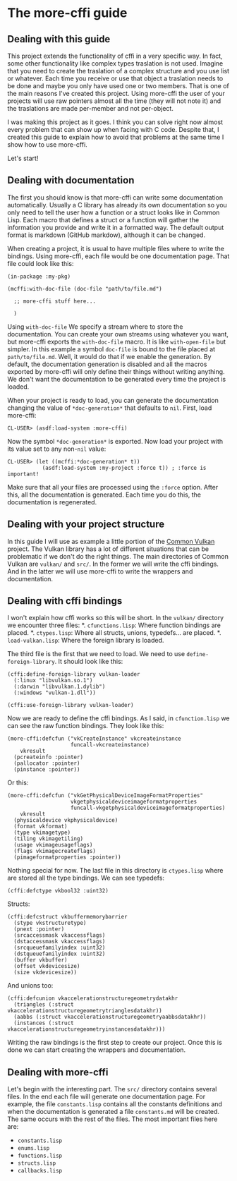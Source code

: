 
# The more-cffi guide

## Dealing with this guide

This project extends the functionality of cffi in a very specific way. In fact, some other functionality like complex types traslation is not used. Imagine that you need to create the traslation of a complex structure and you use list or whatever. Each time you receive or use that object a traslation needs to be done and maybe you only have used one or two members. That is one of the main reasons I've created this project. Using more-cffi the user of your projects will use raw pointers almost all the time (they will not note it) and the traslations are made per-member and not per-object.

I was making this project as it goes. I think you can solve right now almost every problem that can show up when facing with C code. Despite that, I created this guide to explain how to avoid that problems at the same time I show how to use more-cffi.

Let's start!

## Dealing with documentation

The first you should know is that more-cffi can write some documentation automatically. Usually a C library has already its own documentation so you only need to tell the user how a function or a struct looks like in Common Lisp. Each macro that defines a struct or a function will gather the information you provide and write it in a formatted way. The default output format is markdown (GitHub markdow), although it can be changed.

When creating a project, it is usual to have multiple files where to write the bindings. Using more-cffi, each file would be one documentation page. That file could look like this:

```Lisp
(in-package :my-pkg)

(mcffi:with-doc-file (doc-file "path/to/file.md")

  ;; more-cffi stuff here...

  )
```

Using `with-doc-file` We specify a stream where to store the documentation. You can create your own streams using whatever you want, but more-cffi exports the `with-doc-file` macro. It is like `with-open-file` but simpler. In this example a symbol `doc-file` is bound to the file placed at `path/to/file.md`. Well, it would do that if we enable the generation. By default, the documentation generation is disabled and all the macros exported by more-cffi will only define their things without writing anything. We don't want the documentation to be generated every time the project is loaded.

When your project is ready to load, you can generate the documentation changing the value of `*doc-generation*` that defaults to `nil`. First, load more-cffi:

```Lisp
CL-USER> (asdf:load-system :more-cffi)
```

Now the symbol `*doc-generation*` is exported. Now load your project with its value set to any non-`nil` value:

```Lisp
CL-USER> (let ((mcffi:*doc-generation* t))
           (asdf:load-system :my-project :force t)) ; :force is important!
```

Make sure that all your files are processed using the `:force` option. After this, all the documentation is generated. Each time you do this, the documentation is regenerated.

## Dealing with your project structure

In this guide I will use as example a little portion of the [Common Vulkan](https://github.com/Hectarea1996/common-vulkan) project. The Vulkan library has a lot of different situations that can be problematic if we don't do the right things. The main directories of Common Vulkan are `vulkan/` and `src/`. In the former we will write the cffi bindings. And in the latter we will use more-cffi to write the wrappers and documentation.

## Dealing with cffi bindings

I won't explain how cffi works so this will be short. In the `vulkan/` directory we encounter three files:
*. `cfunctions.lisp`: Where function bindings are placed.
*. `ctypes.lisp`: Where all structs, unions, typedefs... are placed.
*. `load-vulkan.lisp`: Where the foreign library is loaded.

The third file is the first that we need to load. We need to use `define-foreign-library`. It should look like this:

```Lisp
(cffi:define-foreign-library vulkan-loader
  (:linux "libvulkan.so.1")
  (:darwin "libvulkan.1.dylib")
  (:windows "vulkan-1.dll"))

(cffi:use-foreign-library vulkan-loader)
```

Now we are ready to define the cffi bindings. As I said, in `cfunction.lisp` we can see the raw function bindings. They look like this:

```Lisp
(more-cffi:defcfun ("vkCreateInstance" vkcreateinstance
                    funcall-vkcreateinstance)
    vkresult
  (pcreateinfo :pointer)
  (pallocator :pointer)
  (pinstance :pointer))
```

Or this:

```Lisp
(more-cffi:defcfun ("vkGetPhysicalDeviceImageFormatProperties"
                    vkgetphysicaldeviceimageformatproperties
                    funcall-vkgetphysicaldeviceimageformatproperties)
    vkresult
  (physicaldevice vkphysicaldevice)
  (format vkformat)
  (type vkimagetype)
  (tiling vkimagetiling)
  (usage vkimageusageflags)
  (flags vkimagecreateflags)
  (pimageformatproperties :pointer))
```

Nothing special for now. The last file in this directory is `ctypes.lisp` where are stored all the type bindings. We can see typedefs:

```Lisp
(cffi:defctype vkbool32 :uint32)
```

Structs:

```Lisp
(cffi:defcstruct vkbuffermemorybarrier
  (stype vkstructuretype)
  (pnext :pointer)
  (srcaccessmask vkaccessflags)
  (dstaccessmask vkaccessflags)
  (srcqueuefamilyindex :uint32)
  (dstqueuefamilyindex :uint32)
  (buffer vkbuffer)
  (offset vkdevicesize)
  (size vkdevicesize))
```

And unions too:

```Lisp
(cffi:defcunion vkaccelerationstructuregeometrydatakhr
  (triangles (:struct vkaccelerationstructuregeometrytrianglesdatakhr))
  (aabbs (:struct vkaccelerationstructuregeometryaabbsdatakhr))
  (instances (:struct vkaccelerationstructuregeometryinstancesdatakhr)))
```

Writing the raw bindings is the first step to create our project. Once this is done we can start creating the wrappers and documentation.

## Dealing with more-cffi

Let's begin with the interesting part. The `src/` directory contains several files. In the end each file will generate one documentation page. For example, the file `constants.lisp` contains all the constants definitions and when the documentation is generated a file `constants.md` will be created. The same occurs with the rest of the files. The most important files here are:
* `constants.lisp`
* `enums.lisp`
* `functions.lisp`
* `structs.lisp`
* `callbacks.lisp`

